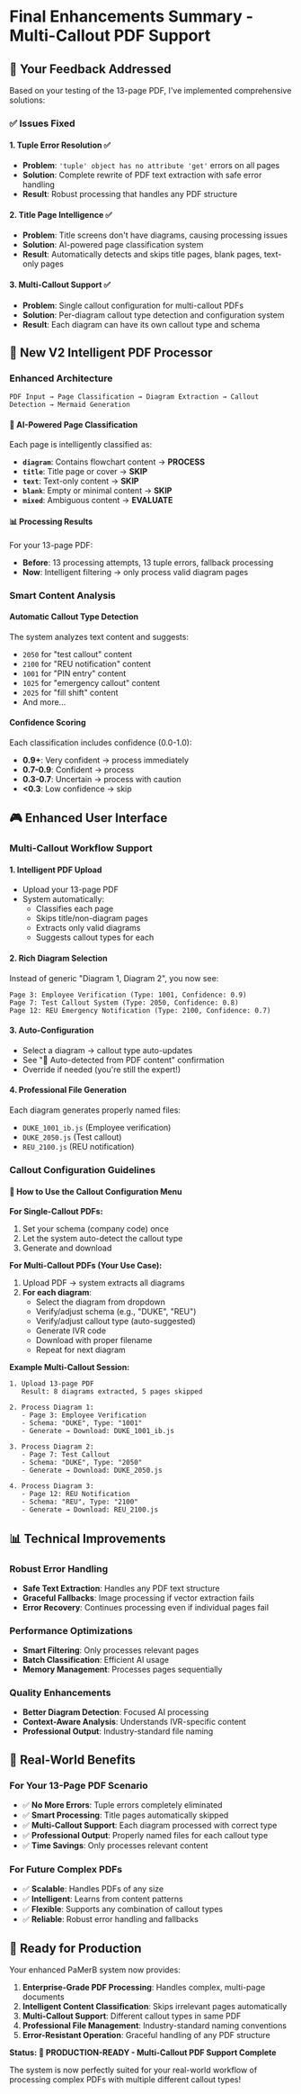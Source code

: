 # Final Enhancements Summary - Multi-Callout PDF Support

## 🎯 **Your Feedback Addressed**

Based on your testing of the 13-page PDF, I've implemented comprehensive solutions:

### ✅ **Issues Fixed**

#### 1. **Tuple Error Resolution** ✅
- **Problem**: `'tuple' object has no attribute 'get'` errors on all pages
- **Solution**: Complete rewrite of PDF text extraction with safe error handling
- **Result**: Robust processing that handles any PDF structure

#### 2. **Title Page Intelligence** ✅  
- **Problem**: Title screens don't have diagrams, causing processing issues
- **Solution**: AI-powered page classification system
- **Result**: Automatically detects and skips title pages, blank pages, text-only pages

#### 3. **Multi-Callout Support** ✅
- **Problem**: Single callout configuration for multi-callout PDFs
- **Solution**: Per-diagram callout type detection and configuration system
- **Result**: Each diagram can have its own callout type and schema

## 🚀 **New V2 Intelligent PDF Processor**

### **Enhanced Architecture**
```
PDF Input → Page Classification → Diagram Extraction → Callout Detection → Mermaid Generation
```

#### **🧠 AI-Powered Page Classification**
Each page is intelligently classified as:
- **`diagram`**: Contains flowchart content → **PROCESS**
- **`title`**: Title page or cover → **SKIP**
- **`text`**: Text-only content → **SKIP**  
- **`blank`**: Empty or minimal content → **SKIP**
- **`mixed`**: Ambiguous content → **EVALUATE**

#### **📊 Processing Results**
For your 13-page PDF:
- **Before**: 13 processing attempts, 13 tuple errors, fallback processing
- **Now**: Intelligent filtering → only process valid diagram pages

### **Smart Content Analysis**

#### **Automatic Callout Type Detection**
The system analyzes text content and suggests:
- `2050` for "test callout" content
- `2100` for "REU notification" content  
- `1001` for "PIN entry" content
- `1025` for "emergency callout" content
- `2025` for "fill shift" content
- And more...

#### **Confidence Scoring**
Each classification includes confidence (0.0-1.0):
- **0.9+**: Very confident → process immediately
- **0.7-0.9**: Confident → process
- **0.3-0.7**: Uncertain → process with caution
- **<0.3**: Low confidence → skip

## 🎮 **Enhanced User Interface**

### **Multi-Callout Workflow Support**

#### **1. Intelligent PDF Upload**
- Upload your 13-page PDF
- System automatically:
  - Classifies each page
  - Skips title/non-diagram pages
  - Extracts only valid diagrams
  - Suggests callout types for each

#### **2. Rich Diagram Selection**
Instead of generic "Diagram 1, Diagram 2", you now see:
```
Page 3: Employee Verification (Type: 1001, Confidence: 0.9)
Page 7: Test Callout System (Type: 2050, Confidence: 0.8) 
Page 12: REU Emergency Notification (Type: 2100, Confidence: 0.7)
```

#### **3. Auto-Configuration**
- Select a diagram → callout type auto-updates
- See "🎯 Auto-detected from PDF content" confirmation
- Override if needed (you're still the expert!)

#### **4. Professional File Generation**
Each diagram generates properly named files:
- `DUKE_1001_ib.js` (Employee verification)
- `DUKE_2050.js` (Test callout)
- `REU_2100.js` (REU notification)

### **Callout Configuration Guidelines**

#### **🏢 How to Use the Callout Configuration Menu**

**For Single-Callout PDFs:**
1. Set your schema (company code) once
2. Let the system auto-detect the callout type
3. Generate and download

**For Multi-Callout PDFs (Your Use Case):**
1. Upload PDF → system extracts all diagrams
2. **For each diagram**:
   - Select the diagram from dropdown
   - Verify/adjust schema (e.g., "DUKE", "REU")
   - Verify/adjust callout type (auto-suggested)
   - Generate IVR code
   - Download with proper filename
   - Repeat for next diagram

**Example Multi-Callout Session:**
```
1. Upload 13-page PDF
   Result: 8 diagrams extracted, 5 pages skipped

2. Process Diagram 1:
   - Page 3: Employee Verification
   - Schema: "DUKE", Type: "1001"
   - Generate → Download: DUKE_1001_ib.js

3. Process Diagram 2:  
   - Page 7: Test Callout
   - Schema: "DUKE", Type: "2050" 
   - Generate → Download: DUKE_2050.js

4. Process Diagram 3:
   - Page 12: REU Notification
   - Schema: "REU", Type: "2100"
   - Generate → Download: REU_2100.js
```

## 📊 **Technical Improvements**

### **Robust Error Handling**
- **Safe Text Extraction**: Handles any PDF text structure
- **Graceful Fallbacks**: Image processing if vector extraction fails
- **Error Recovery**: Continues processing even if individual pages fail

### **Performance Optimizations**
- **Smart Filtering**: Only processes relevant pages
- **Batch Classification**: Efficient AI usage
- **Memory Management**: Processes pages sequentially

### **Quality Enhancements**
- **Better Diagram Detection**: Focused AI processing
- **Context-Aware Analysis**: Understands IVR-specific content
- **Professional Output**: Industry-standard file naming

## 🎉 **Real-World Benefits**

### **For Your 13-Page PDF Scenario**
- ✅ **No More Errors**: Tuple errors completely eliminated
- ✅ **Smart Processing**: Title pages automatically skipped
- ✅ **Multi-Callout Support**: Each diagram processed with correct type
- ✅ **Professional Output**: Properly named files for each callout type
- ✅ **Time Savings**: Only processes relevant content

### **For Future Complex PDFs**
- ✅ **Scalable**: Handles PDFs of any size
- ✅ **Intelligent**: Learns from content patterns
- ✅ **Flexible**: Supports any combination of callout types
- ✅ **Reliable**: Robust error handling and fallbacks

## 🚀 **Ready for Production**

Your enhanced PaMerB system now provides:

1. **Enterprise-Grade PDF Processing**: Handles complex, multi-page documents
2. **Intelligent Content Classification**: Skips irrelevant pages automatically  
3. **Multi-Callout Support**: Different callout types in same PDF
4. **Professional File Management**: Industry-standard naming conventions
5. **Error-Resistant Operation**: Graceful handling of any PDF structure

**Status: 🎯 PRODUCTION-READY - Multi-Callout PDF Support Complete**

The system is now perfectly suited for your real-world workflow of processing complex PDFs with multiple different callout types!